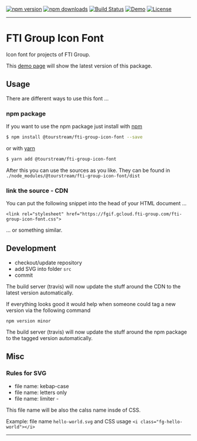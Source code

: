 [![npm version][npm-version-image]][npm-version-url]
[![npm downloads][npm-downloads-image]][npm-downloads-url]
[![Build Status][travis-image]][travis-url]
[![Demo][demo-image]][demo-url]
[![License][license-image]][license-url]

***

# FTI Group Icon Font

Icon font for projects of FTI Group.

This [demo page](https://fgif.gcloud.fti-group.com/fti-group-icon-font.html) will show the latest version of this package.


## Usage

There are different ways to use this font ...

### npm package

If you want to use the npm package just install with [npm](https://www.npmjs.com/)
                                                
```sh
$ npm install @tourstream/fti-group-icon-font --save
```
or with [yarn](https://yarnpkg.com/lang/en/)
```sh
$ yarn add @tourstream/fti-group-icon-font
```
After this you can use the sources as you like. They can be found in `./node_modules/@tourstream/fti-group-icon-font/dist`


### link the source - CDN

You can put the following snippet into the head of your HTML document ...

    <link rel="stylesheet" href="https://fgif.gcloud.fti-group.com/fti-group-icon-font.css">

... or something similar.


## Development

* checkout/update repository
* add SVG into folder `src`
* commit

The build server (travis) will now update the stuff around the CDN to the latest version automatically.

If everything looks good it would help when someone could tag a new version via the following command

    npm version minor
    
The build server (travis) will now update the stuff around the npm package to the tagged version automatically.


## Misc

### Rules for SVG

* file name: kebap-case
* file name: letters only
* file name: limiter -

This file name will be also the calss name insde of CSS.

Example: file name `hello-world.svg` and CSS usage `<i class="fg-hello-world"></i>`

***

[npm-version-image]: https://img.shields.io/npm/v/%40tourstream%2Ffti-group-icon-font.svg?style=flat-square
[npm-version-url]: https://www.npmjs.com/package/@tourstream/fti-group-icon-font
[npm-downloads-image]: https://img.shields.io/npm/dm/%40tourstream%2Ffti-group-icon-font.svg?style=flat-square
[npm-downloads-url]: https://www.npmjs.com/package/@tourstream/fti-group-icon-font

[travis-image]: https://img.shields.io/travis/tourstream/fti-group-icon-font.svg?style=flat-square
[travis-url]: https://travis-ci.org/tourstream/fti-group-icon-font

[demo-image]: https://img.shields.io/badge/Demo-latest-%230099cc.svg?style=flat-square
[demo-url]: https://fgif.gcloud.fti-group.com/fti-group-icon-font.html

[license-image]: https://img.shields.io/github/license/tourstream/fti-group-icon-font.svg?style=flat-square
[license-url]: https://github.com/tourstream/fti-group-icon-font/blob/master/LICENSE
